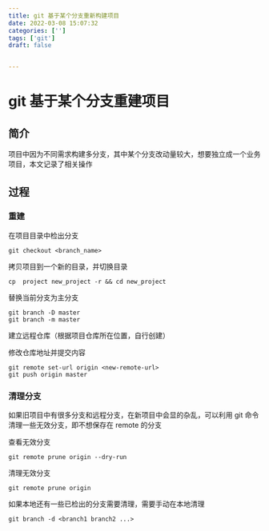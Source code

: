 ```yaml
---
title: git 基于某个分支重新构建项目
date: 2022-03-08 15:07:32
categories: ['']
tags: ['git']
draft: false


---
```


# git 基于某个分支重建项目

##  简介

项目中因为不同需求构建多分支，其中某个分支改动量较大，想要独立成一个业务项目，本文记录了相关操作

## 过程

### 重建

在项目目录中检出分支

```shell
git checkout <branch_name>
```

拷贝项目到一个新的目录，并切换目录

```shell
cp  project new_project -r && cd new_project
```

替换当前分支为主分支

```shell
git branch -D master
git branch -m master
```

建立远程仓库（根据项目仓库所在位置，自行创建）

修改仓库地址并提交内容

```shell
git remote set-url origin <new-remote-url>
git push origin master
```

### 清理分支

如果旧项目中有很多分支和远程分支，在新项目中会显的杂乱，可以利用 git 命令清理一些无效分支，即不想保存在 remote 的分支

查看无效分支

```shell
git remote prune origin --dry-run
```

清理无效分支

```shell
git remote prune origin
```

如果本地还有一些已检出的分支需要清理，需要手动在本地清理

```shell
git branch -d <branch1 branch2 ...>
```

